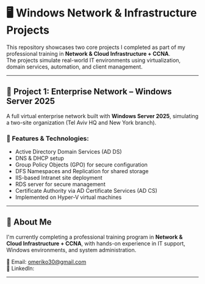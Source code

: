 # 🖥️ Windows Network & Infrastructure Projects

This repository showcases two core projects I completed as part of my professional training in **Network & Cloud Infrastructure + CCNA**.  
The projects simulate real-world IT environments using virtualization, domain services, automation, and client management.

---

## 📡 Project 1: Enterprise Network – Windows Server 2025

A full virtual enterprise network built with **Windows Server 2025**, simulating a two-site organization (Tel Aviv HQ and New York branch).

### 🔧 Features & Technologies:
- Active Directory Domain Services (AD DS)
- DNS & DHCP setup
- Group Policy Objects (GPO) for secure configuration
- DFS Namespaces and Replication for shared storage
- IIS-based Intranet site deployment
- RDS server for secure management
- Certificate Authority via AD Certificate Services (AD CS)
- Implemented on Hyper-V virtual machines

---

## 👤 About Me

I'm currently completing a professional training program in **Network & Cloud Infrastructure + CCNA**, with hands-on experience in IT support, Windows environments, and system administration.

📧 Email: omeriko30@gmail.com  
🔗 LinkedIn: 

---
